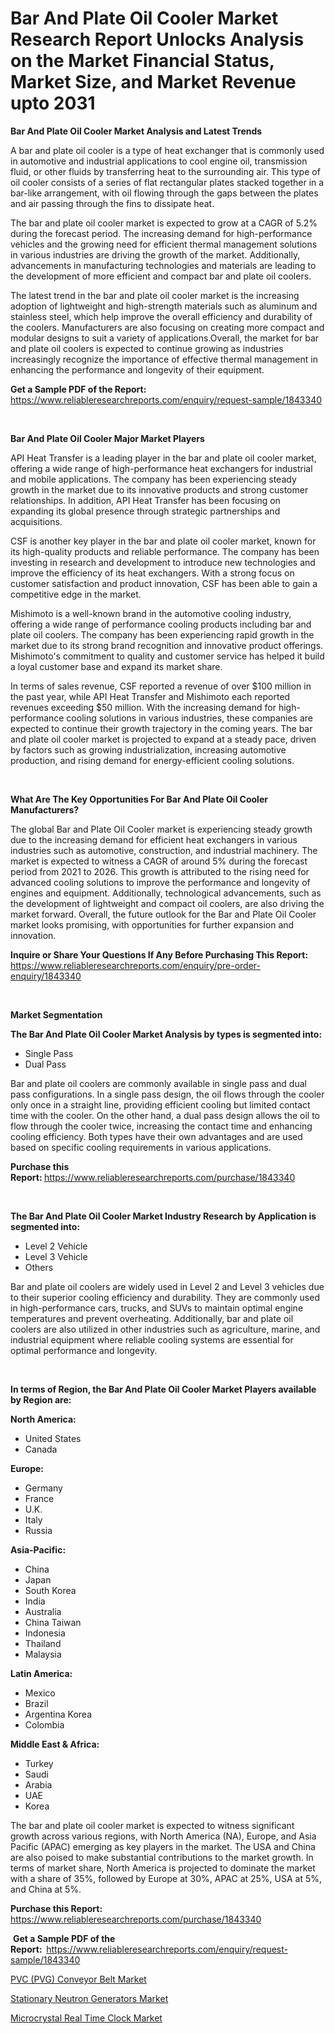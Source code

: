 <p><h1>Bar And Plate Oil Cooler Market Research Report Unlocks Analysis on the Market Financial Status, Market Size, and Market Revenue upto 2031</h1></p><p><strong>Bar And Plate Oil Cooler Market Analysis and Latest Trends</strong></p>
<p><p>A bar and plate oil cooler is a type of heat exchanger that is commonly used in automotive and industrial applications to cool engine oil, transmission fluid, or other fluids by transferring heat to the surrounding air. This type of oil cooler consists of a series of flat rectangular plates stacked together in a bar-like arrangement, with oil flowing through the gaps between the plates and air passing through the fins to dissipate heat.</p><p>The bar and plate oil cooler market is expected to grow at a CAGR of 5.2% during the forecast period. The increasing demand for high-performance vehicles and the growing need for efficient thermal management solutions in various industries are driving the growth of the market. Additionally, advancements in manufacturing technologies and materials are leading to the development of more efficient and compact bar and plate oil coolers.</p><p>The latest trend in the bar and plate oil cooler market is the increasing adoption of lightweight and high-strength materials such as aluminum and stainless steel, which help improve the overall efficiency and durability of the coolers. Manufacturers are also focusing on creating more compact and modular designs to suit a variety of applications.Overall, the market for bar and plate oil coolers is expected to continue growing as industries increasingly recognize the importance of effective thermal management in enhancing the performance and longevity of their equipment.</p></p>
<p><strong>Get a Sample PDF of the Report:&nbsp;</strong> <a href="https://www.reliableresearchreports.com/enquiry/request-sample/1843340">https://www.reliableresearchreports.com/enquiry/request-sample/1843340</a></p>
<p>&nbsp;</p>
<p><strong>Bar And Plate Oil Cooler Major Market Players</strong></p>
<p><p>API Heat Transfer is a leading player in the bar and plate oil cooler market, offering a wide range of high-performance heat exchangers for industrial and mobile applications. The company has been experiencing steady growth in the market due to its innovative products and strong customer relationships. In addition, API Heat Transfer has been focusing on expanding its global presence through strategic partnerships and acquisitions.</p><p>CSF is another key player in the bar and plate oil cooler market, known for its high-quality products and reliable performance. The company has been investing in research and development to introduce new technologies and improve the efficiency of its heat exchangers. With a strong focus on customer satisfaction and product innovation, CSF has been able to gain a competitive edge in the market.</p><p>Mishimoto is a well-known brand in the automotive cooling industry, offering a wide range of performance cooling products including bar and plate oil coolers. The company has been experiencing rapid growth in the market due to its strong brand recognition and innovative product offerings. Mishimoto's commitment to quality and customer service has helped it build a loyal customer base and expand its market share.</p><p>In terms of sales revenue, CSF reported a revenue of over $100 million in the past year, while API Heat Transfer and Mishimoto each reported revenues exceeding $50 million. With the increasing demand for high-performance cooling solutions in various industries, these companies are expected to continue their growth trajectory in the coming years. The bar and plate oil cooler market is projected to expand at a steady pace, driven by factors such as growing industrialization, increasing automotive production, and rising demand for energy-efficient cooling solutions.</p></p>
<p>&nbsp;</p>
<p><strong>What Are The Key Opportunities For Bar And Plate Oil Cooler Manufacturers?</strong></p>
<p><p>The global Bar and Plate Oil Cooler market is experiencing steady growth due to the increasing demand for efficient heat exchangers in various industries such as automotive, construction, and industrial machinery. The market is expected to witness a CAGR of around 5% during the forecast period from 2021 to 2026. This growth is attributed to the rising need for advanced cooling solutions to improve the performance and longevity of engines and equipment. Additionally, technological advancements, such as the development of lightweight and compact oil coolers, are also driving the market forward. Overall, the future outlook for the Bar and Plate Oil Cooler market looks promising, with opportunities for further expansion and innovation.</p></p>
<p><strong>Inquire or Share Your Questions If Any Before Purchasing This Report:</strong> <a href="https://www.reliableresearchreports.com/enquiry/pre-order-enquiry/1843340">https://www.reliableresearchreports.com/enquiry/pre-order-enquiry/1843340</a></p>
<p>&nbsp;</p>
<p><strong>Market Segmentation</strong></p>
<p><strong>The Bar And Plate Oil Cooler Market Analysis by types is segmented into:</strong></p>
<p><ul><li>Single Pass</li><li>Dual Pass</li></ul></p>
<p><p>Bar and plate oil coolers are commonly available in single pass and dual pass configurations. In a single pass design, the oil flows through the cooler only once in a straight line, providing efficient cooling but limited contact time with the cooler. On the other hand, a dual pass design allows the oil to flow through the cooler twice, increasing the contact time and enhancing cooling efficiency. Both types have their own advantages and are used based on specific cooling requirements in various applications.</p></p>
<p><strong>Purchase this Report:&nbsp;</strong><a href="https://www.reliableresearchreports.com/purchase/1843340">https://www.reliableresearchreports.com/purchase/1843340</a></p>
<p>&nbsp;</p>
<p><strong>The Bar And Plate Oil Cooler Market Industry Research by Application is segmented into:</strong></p>
<p><ul><li>Level 2 Vehicle</li><li>Level 3 Vehicle</li><li>Others</li></ul></p>
<p><p>Bar and plate oil coolers are widely used in Level 2 and Level 3 vehicles due to their superior cooling efficiency and durability. They are commonly used in high-performance cars, trucks, and SUVs to maintain optimal engine temperatures and prevent overheating. Additionally, bar and plate oil coolers are also utilized in other industries such as agriculture, marine, and industrial equipment where reliable cooling systems are essential for optimal performance and longevity.</p></p>
<p>&nbsp;</p>
<p><strong>In terms of Region, the Bar And Plate Oil Cooler Market Players available by Region are:</strong></p>
<p>
    <p> <strong> North America: </strong>
        <ul>
            <li>United States</li>
            <li>Canada</li>
        </ul>
        </p> 
    <p> <strong> Europe: </strong>
        <ul>
            <li>Germany</li>
            <li>France</li>
            <li>U.K.</li>
            <li>Italy</li>
            <li>Russia</li>
        </ul>
        </p> 
    <p> <strong> Asia-Pacific: </strong>
        <ul>
            <li>China</li>
            <li>Japan</li>
            <li>South Korea</li>
            <li>India</li>
            <li>Australia</li>
            <li>China Taiwan</li>
            <li>Indonesia</li>
            <li>Thailand</li>
            <li>Malaysia</li>
        </ul>
        </p> 
    <p> <strong> Latin America: </strong>
        <ul>
            <li>Mexico</li>
            <li>Brazil</li>
            <li>Argentina Korea</li>
            <li>Colombia</li>
        </ul>
        </p> 
    <p> <strong> Middle East & Africa: </strong>
        <ul>
            <li>Turkey</li>
            <li>Saudi</li>
            <li>Arabia</li>
            <li>UAE</li>
            <li>Korea</li>
        </ul>
    </p>
    </p>
<p><p>The bar and plate oil cooler market is expected to witness significant growth across various regions, with North America (NA), Europe, and Asia Pacific (APAC) emerging as key players in the market. The USA and China are also poised to make substantial contributions to the market growth. In terms of market share, North America is projected to dominate the market with a share of 35%, followed by Europe at 30%, APAC at 25%, USA at 5%, and China at 5%.</p></p>
<p><strong>Purchase this Report: </strong><a href="https://www.reliableresearchreports.com/purchase/1843340">https://www.reliableresearchreports.com/purchase/1843340</a></p>
<p>&nbsp;<strong>Get a Sample PDF of the Report:&nbsp;&nbsp;</strong><a href="https://www.reliableresearchreports.com/enquiry/request-sample/1843340">https://www.reliableresearchreports.com/enquiry/request-sample/1843340</a></p>
<p><strong></strong></p>
<p><p><a href="https://view.publitas.com/reportprime-1/pvc-pvg-conveyor-belt-market-size-market-trends-and-growth-outlook-forecasted-for-period-from-2023-to-2030/">PVC (PVG) Conveyor Belt Market</a></p><p><a href="https://view.publitas.com/reportprime-1/stationary-neutron-generators-market-a-comprehensive-report-of-its-market-share-growth-trends-2023-2030/">Stationary Neutron Generators Market</a></p><p><a href="https://view.publitas.com/reportprime-1/microcrystal-real-time-clock-market-size-growing-and-forecasted-for-period-from-2023-2030-and-provides-complete-market-analysis-of-this-market/">Microcrystal Real Time Clock Market</a></p></p>